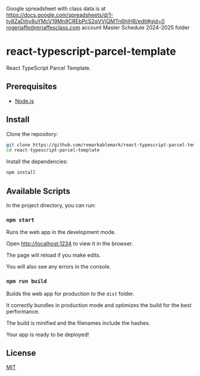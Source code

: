 Google spreadsheet with class data is at
https://docs.google.com/spreadsheets/d/1-tv8ZaDitjv8uYMcV19Mn9CREbPcS2qVVjQMTn6hIH8/edit#gid=0
rogerjaffe@mrjaffesclass.com account
Master Schedule 2024-2025 folder


# react-typescript-parcel-template

React TypeScript Parcel Template.

## Prerequisites

- [Node.js](https://nodejs.org/en/download/)

## Install

Clone the repository:

```sh
git clone https://github.com/remarkablemark/react-typescript-parcel-template.git
cd react-typescript-parcel-template
```

Install the dependencies:

```sh
npm install
```

## Available Scripts

In the project directory, you can run:

### `npm start`

Runs the web app in the development mode.

Open [http://localhost:1234](http://localhost:1234) to view it in the browser.

The page will reload if you make edits.

You will also see any errors in the console.

### `npm run build`

Builds the web app for production to the `dist` folder.

It correctly bundles in production mode and optimizes the build for the best performance.

The build is minified and the filenames include the hashes.

Your app is ready to be deployed!

## License

[MIT](LICENSE)
